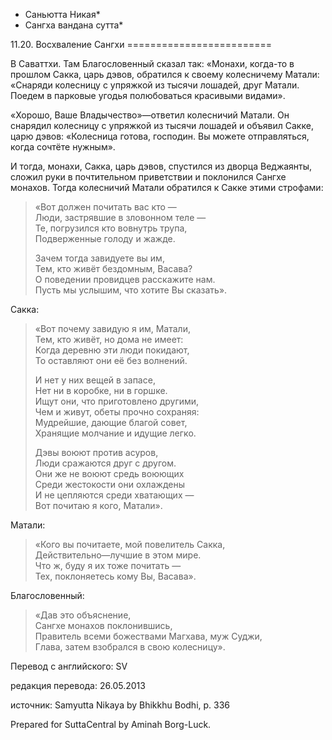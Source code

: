* Саньютта Никая*
* Сангха вандана сутта*

11\.20\. Восхваление Сангхи
\=\=\=\=\=\=\=\=\=\=\=\=\=\=\=\=\=\=\=\=\=\=\=\=\=

В Саваттхи\. Там Благословенный сказал так: «Монахи, когда\-то в прошлом Сакка, царь дэвов, обратился к своему колесничему Матали: «Снаряди колесницу с упряжкой из тысячи лошадей, друг Матали\. Поедем в парковые угодья полюбоваться красивыми видами»\.

«Хорошо, Ваше Владычество»—ответил колесничий Матали\. Он снарядил колесницу с упряжкой из тысячи лошадей и объявил Сакке, царю дэвов: «Колесница готова, господин\. Вы можете отправляться, когда сочтёте нужным»\.

И тогда, монахи, Сакка, царь дэвов, спустился из дворца Веджаянты, сложил руки в почтительном приветствии и поклонился Сангхе монахов\. Тогда колесничий Матали обратился к Сакке этими строфами:

> «Вот должен почитать вас кто —  
> Люди, застрявшие в зловонном теле —  
> Те, погрузился кто вовнутрь трупа,  
> Подверженные голоду и жажде\.  
>   
> Зачем тогда завидуете вы им,  
> Тем, кто живёт бездомным, Васава?  
> О поведении провидцев расскажите нам\.  
> Пусть мы услышим, что хотите Вы сказать»\.

Сакка:
> «Вот почему завидую я им, Матали,  
> Тем, кто живёт, но дома не имеет:  
> Когда деревню эти люди покидают,  
> То оставляют они её без волнений\.  
>   
> И нет у них вещей в запасе,  
> Нет ни в коробке, ни в горшке\.  
> Ищут они, что приготовлено другими,  
> Чем и живут, обеты прочно сохраняя:  
> Мудрейшие, дающие благой совет,  
> Хранящие молчание и идущие легко\.  
>   
> Дэвы воюют против асуров,  
> Люди сражаются друг с другом\.  
> Они же не воюют средь воюющих  
> Среди жестокости они охлаждены  
> И не цепляются среди хватающих —  
> Вот почитаю я кого, Матали»\.

Матали:
> «Кого вы почитаете, мой повелитель Сакка,  
> Действительно—лучшие в этом мире\.  
> Что ж, буду я их тоже почитать —  
> Тех, поклоняетесь кому Вы, Васава»\.

Благословенный:
> «Дав это объяснение,  
> Сангхе монахов поклонившись,  
> Правитель всеми божествами Магхава, муж Суджи,  
> Глава, затем взобрался в свою колесницу»\.

Перевод с английского: SV

редакция перевода: 26\.05\.2013

источник: Samyutta Nikaya by Bhikkhu Bodhi, p\. 336

Prepared for SuttaCentral by Aminah Borg\-Luck\.